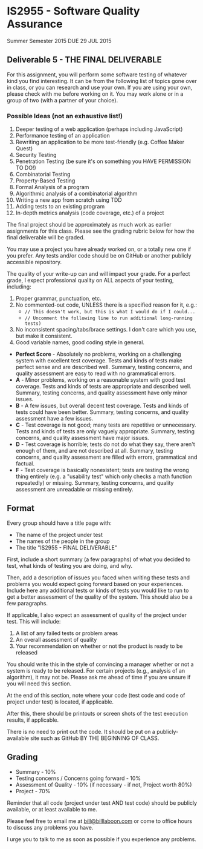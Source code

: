 # IS2955 - Software Quality Assurance
Summer Semester 2015
DUE 29 JUL 2015

## Deliverable 5 - THE FINAL DELIVERABLE

For this assignment, you will perform some software testing of whatever kind you find interesting.  It can be from the following list of topics gone over in class, or you can research and use your own.  If you are using your own, please check with me before working on it.  You may work alone or in a group of two (with a partner of your choice).

### Possible Ideas (not an exhaustive list!)

1. Deeper testing of a web application (perhaps including JavaScript)
2. Performance testing of an application
3. Rewriting an application to be more test-friendly (e.g. Coffee Maker Quest)
3. Security Testing
3. Penetration Testing (be sure it's on something you HAVE PERMISSION TO DO!)
5. Combinatorial Testing
6. Property-Based Testing
7. Formal Analysis of a program
8. Algorithmic analysis of a combinatorial algorithm
9. Writing a new app from scratch using TDD
10. Adding tests to an existing program 
11. In-depth metrics analysis (code coverage, etc.) of a project

The final project should be approximately as much work as earlier assignments for this class.  Please see the grading rubric below for how the final deliverable will be graded.

You may use a project you have already worked on, or a totally new one if you prefer.  Any tests and/or code should be on GitHub or another publicly accessible repository.

The quality of your write-up can and will impact your grade.  For a perfect grade, I expect
professional quality on ALL aspects of your testing, including:

1. Proper grammar, punctuation, etc.
2. No commented-out code, UNLESS there is a specified reason for it, e.g.:
   * `// This doesn't work, but this is what I would do if I could...`
   * `// Uncomment the following line to run additional long-running tests)`
3. No inconsistent spacing/tabs/brace settings.  I don't care which you use, but make
    it consistent.
4. Good variable names, good coding style in general.

* **Perfect Score** - Absolutely no problems, working on a challenging system with excellent
   test coverage.  Tests and kinds of tests make perfect sense and are described well.
   Summary, testing concerns, and quality assessment are easy to read with no grammatical
   errors.
* **A** - Minor problems, working on a reasonable system with good test coverage.  Tests and
   kinds of tests are appropriate and described well.  Summary, testing concerns, and
   quality assessment have only minor issues.
* **B** - A few issues, but overall decent test coverage.  Tests and kinds of tests could have
     been better.  Summary, testing concerns, and quality assessment have a few issues.
* **C** - Test coverage is not good; many tests are repetitive or unnecessary.  Tests and kinds
      of tests are only vaguely appropriate.  Summary, testing concerns, and quality
      assessment have major issues.
* **D** - Test coverage is horrible; tests do not do what they say, there aren't enough of them,
     and are not described at all.  Summary, testing concerns, and quality assessment are
     filled with errors, grammatical and factual.
* **F** - Test coverage is basically nonexistent; tests are testing the wrong thing entirely
     (e.g. a "usability test" which only checks a math function repeatedly) or missing.
     Summary, testing concerns, and quality assessment are unreadable or missing
    entirely.

## Format
Every group should have a title page with:
* The name of the project under test
* The names of the people in the group
* The title "IS2955 - FINAL DELIVERABLE"

First, include a short summary (a few paragraphs) of what you decided to test, what kinds of testing you are doing, and why.

Then, add a description of issues you faced when writing these tests and problems you would expect going forward based on your experiences.  Include here any additional tests or kinds of tests you would like to run to get a better assessment of the quality of the system.  This should also be a few paragraphs.

If applicable, I also expect an assessment of quality of the project under test.  This will include:

1. A list of any failed tests or problem areas
2. An overall assessment of quality
3. Your recommendation on whether or not the product is ready to be released

You should write this in the style of convincing a manager whether or not a system is ready to be released.  For certain projects (e.g., analysis of an algorithm), it may not be.  Please ask me ahead of time if you are unsure if you will need this section.

At the end of this section, note where your code (test code and code of project under test) is located, if applicable.

After this, there should be printouts or screen shots of the test execution results, if applicable.

There is no need to print out the code.  It should be put on a publicly-available site such as
GitHub BY THE BEGINNING OF CLASS.

## Grading
* Summary - 10%
* Testing concerns / Concerns going forward - 10%
* Assessment of Quality - 10% (if necessary - if not, Project worth 80%)
* Project - 70%

Reminder that all code (project under test AND test code) should be publicly available, or at least available to me.

Please feel free to email me at bill@billlaboon.com or come to office hours to discuss any problems you have.

I urge you to talk to me as soon as possible if you experience any problems.

